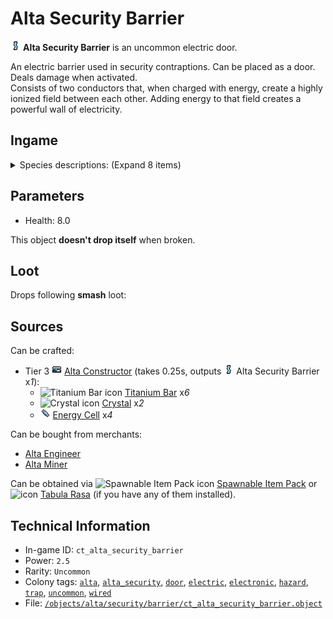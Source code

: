 # Alta Security Barrier

<img src="https://raw.githubusercontent.com/Ceterai/Enternia/main/objects/alta/security/barrier/icon.png" alt="Alta Security Barrier icon" loading="lazy" width="auto" height="16px"/> **Alta Security Barrier** is an uncommon electric door.

An electric barrier used in security contraptions. Can be placed as a door. Deals damage when activated.  
Consists of two conductors that, when charged with energy, create a highly ionized field between each other. Adding energy to that field creates a powerful wall of electricity.

## Ingame

<details markdown="1"><summary>Species descriptions: (Expand 8 items)</summary>

- Alta: Technically you could pass through this barrier... but I wouldn't recommend.
- Apex: This current forms a shield to keep things from passing through.
- Avian: A door fashioned from electricity? Remarkable.
- Floran: Door sssizzless, Floran don't like electric doorss.
- Glitch: Unconcerned. The current here is completely grounded, there is no danger.
- Human: It's a gate made from electricity. Who makes a door like this?
- Hylotl: The Hylotl are very cautious with electrical currents.
- Novakid: A big rowdy spark of electric energy.

</details>

## Parameters

- Health: 8.0

This object **doesn't drop itself** when broken.

## Loot

Drops following **smash** loot:

## Sources

Can be crafted:

- Tier 3 ![ ](https://raw.githubusercontent.com/Ceterai/Enternia/main/objects/alta/crafting/constructor/icon3.png) [Alta Constructor](https://ceterai.github.io/MyEnternia/Wiki/AltaConstructor) (takes 0.25s, outputs <img src="https://raw.githubusercontent.com/Ceterai/Enternia/main/objects/alta/security/barrier/icon.png" alt="Alta Security Barrier icon" loading="lazy" width="auto" height="16px"/> Alta Security Barrier x*1*):
  - <img src="https://starbounder.org/mediawiki/images/9/94/Titanium_Bar.png" alt="Titanium Bar icon" loading="lazy" width="14px" height="13px"/> [Titanium Bar](https://starbounder.org/Titanium_Bar) x*6*
  - <img src="https://starbounder.org/mediawiki/images/3/31/Crystal.png" alt="Crystal icon" loading="lazy" width="12px" height="16px"/> [Crystal](https://starbounder.org/Crystal) x*2*
  - <img src="https://raw.githubusercontent.com/Ceterai/Enternia/main/items/generic/crafting/alta/energy_cell.png" alt="Energy Cell icon" loading="lazy" width="auto" height="16px"/> [Energy Cell](https://ceterai.github.io/MyEnternia/Wiki/EnergyCell) x*4*

Can be bought from merchants:

- [Alta Engineer](https://ceterai.github.io/MyEnternia/Wiki/AltaEngineer)
- [Alta Miner](https://ceterai.github.io/MyEnternia/Wiki/AltaMiner)

Can be obtained via <img src="https://raw.githubusercontent.com/Silverfeelin/Starbound-SpawnableItemPack/master/interface/sip/iconSmall.png" alt="Spawnable Item Pack icon" width="18" height="14"/> [Spawnable Item Pack](https://steamcommunity.com/sharedfiles/filedetails/?id=733665104) or <img src="https://steamuserimages-a.akamaihd.net/ugc/263843960696222713/3EC9A7C005541F7D577EBCB8C5736B4EFC9973D6/" alt="icon" width="8" height="12"/> [Tabula Rasa](https://community.playstarbound.com/resources/the-tabula-rasa.3222/) (if you have any of them installed).

## Technical Information

- In-game ID: `ct_alta_security_barrier`
- Power: `2.5`
- Rarity: `Uncommon`
- Colony tags: [`alta`](https://ceterai.github.io/MyEnternia/Wiki/Tags/Alta), [`alta_security`](https://ceterai.github.io/MyEnternia/Wiki/Tags/AltaSecurity), [`door`](https://ceterai.github.io/MyEnternia/Wiki/Tags/Door), [`electric`](https://ceterai.github.io/MyEnternia/Wiki/Tags/Electric), [`electronic`](https://ceterai.github.io/MyEnternia/Wiki/Tags/Electronic), [`hazard`](https://ceterai.github.io/MyEnternia/Wiki/Tags/Hazard), [`trap`](https://ceterai.github.io/MyEnternia/Wiki/Tags/Trap), [`uncommon`](https://ceterai.github.io/MyEnternia/Wiki/Tags/Uncommon), [`wired`](https://ceterai.github.io/MyEnternia/Wiki/Tags/Wired)
- File: [`/objects/alta/security/barrier/ct_alta_security_barrier.object`](https://github.com/Ceterai/Enternia/blob/main/objects/alta/security/barrier/ct_alta_security_barrier.object)
